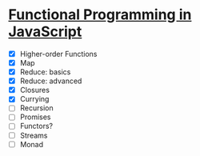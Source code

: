 # [Functional Programming in JavaScript](https://www.youtube.com/playlist?list=PL0zVEGEvSaeEd9hlmCXrk5yUyqUag-n84)

- [x] Higher-order Functions
- [x] Map
- [x] Reduce: basics
- [x] Reduce: advanced
- [x] Closures
- [x] Currying
- [ ] Recursion
- [ ] Promises
- [ ] Functors?
- [ ] Streams
- [ ] Monad
